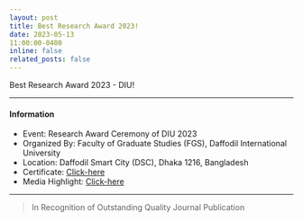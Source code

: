 ```yaml
---
layout: post
title: Best Research Award 2023!
date: 2023-05-13
11:00:00-0400
inline: false
related_posts: false
---
```


Best Research Award 2023 - DIU!

***

#### Information
<ul>
    <li>Event: Research Award Ceremony of DIU 2023</li>
    <li>Organized By: Faculty of Graduate Studies (FGS), Daffodil International University</li>
    <li>Location: Daffodil Smart City (DSC), Dhaka 1216, Bangladesh</li>
    <li>Certificate: <a href="https://drive.google.com/file/d/1JiaF-y-gp3C3HmAB3it-Q-cYdZKZO73N/view">Click-here</a></li>
        <li>Media Highlight: <a href="https://www.facebook.com/daffodilvarsity.edu.bd/photos/a.10159729199252203/10159729194832203/?type=3&mibextid=WC7FNe">Click-here</a></li>
</ul>

***

> In Recognition of Outstanding Quality Journal Publication
